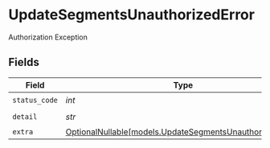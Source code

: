 # UpdateSegmentsUnauthorizedError

Authorization Exception


## Fields

| Field                                                                                                    | Type                                                                                                     | Required                                                                                                 | Description                                                                                              |
| -------------------------------------------------------------------------------------------------------- | -------------------------------------------------------------------------------------------------------- | -------------------------------------------------------------------------------------------------------- | -------------------------------------------------------------------------------------------------------- |
| `status_code`                                                                                            | *int*                                                                                                    | :heavy_check_mark:                                                                                       | N/A                                                                                                      |
| `detail`                                                                                                 | *str*                                                                                                    | :heavy_check_mark:                                                                                       | N/A                                                                                                      |
| `extra`                                                                                                  | [OptionalNullable[models.UpdateSegmentsUnauthorizedExtra]](../models/updatesegmentsunauthorizedextra.md) | :heavy_minus_sign:                                                                                       | N/A                                                                                                      |